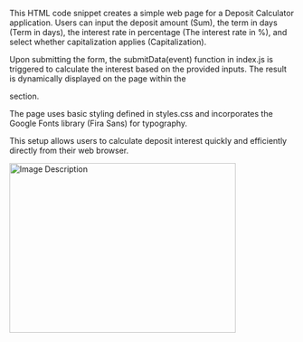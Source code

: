 This HTML code snippet creates a simple web page for a Deposit Calculator application. Users can input the deposit amount (Sum), the term in days (Term in days), the interest rate in percentage (The interest rate in %), and select whether capitalization applies (Capitalization).

Upon submitting the form, the submitData(event) function in index.js is triggered to calculate the interest based on the provided inputs. The result is dynamically displayed on the page within the <div class="result"></div> section.

The page uses basic styling defined in styles.css and incorporates the Google Fonts library (Fira Sans) for typography.

This setup allows users to calculate deposit interest quickly and efficiently directly from their web browser.
<!-- Markdown with HTML -->
<img src="https://github.com/OlgaVikVol/test_task_neo/assets/116906254/a12cc4f0-18fc-4295-bd17-658165594820)" alt="Image Description" width="400" height="300" />

